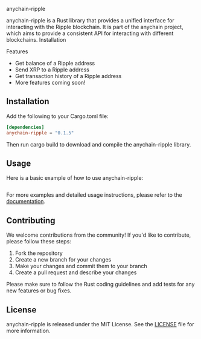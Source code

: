 anychain-ripple

anychain-ripple is a Rust library that provides a unified interface for interacting with the Ripple blockchain. It is part of the anychain project, which aims to provide a consistent API for interacting with different blockchains.
Installation

Features

- Get balance of a Ripple address
- Send XRP to a Ripple address
- Get transaction history of a Ripple address
- More features coming soon!

## Installation

Add the following to your Cargo.toml file:
```toml
[dependencies]
anychain-ripple = "0.1.5"
```

Then run cargo build to download and compile the anychain-ripple library.

## Usage

Here is a basic example of how to use anychain-ripple:
```rust
```

For more examples and detailed usage instructions, please refer to the [documentation](https://docs.rs/anychain-ripple).

## Contributing

We welcome contributions from the community! If you'd like to contribute, please follow these steps:

1. Fork the repository
2. Create a new branch for your changes
3. Make your changes and commit them to your branch
4. Create a pull request and describe your changes

Please make sure to follow the Rust coding guidelines and add tests for any new features or bug fixes.

## License

anychain-ripple is released under the MIT License. See the [LICENSE](LICENSE) file for more information. 
